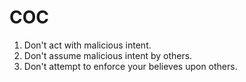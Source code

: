 # COC

1) Don't act with malicious intent.
2) Don't assume malicious intent by others.
3) Don't attempt to enforce your believes upon others.
